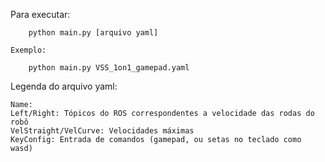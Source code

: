 Para executar:

		python main.py [arquivo yaml]

	Exemplo:

		python main.py VSS_1on1_gamepad.yaml

Legenda do arquivo yaml:

	Name:
	Left/Right: Tópicos do ROS correspondentes a velocidade das rodas do robô
	VelStraight/VelCurve: Velocidades máximas
	KeyConfig: Entrada de comandos (gamepad, ou setas no teclado como wasd)